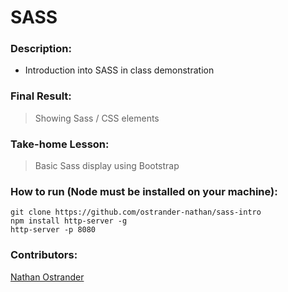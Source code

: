 # SASS

### Description: 

* Introduction into SASS in class demonstration 

### Final Result:
>  Showing Sass / CSS elements

### Take-home Lesson:

> Basic Sass display using Bootstrap


### How to run (Node must be installed on your machine):
```
git clone https://github.com/ostrander-nathan/sass-intro
npm install http-server -g
http-server -p 8080
```


### Contributors:
[Nathan Ostrander](https://github.com/ostrander-nathan)